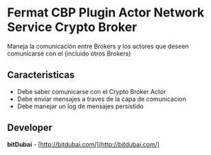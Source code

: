 # Fermat CBP Plugin Actor Network Service Crypto Broker

Maneja la comunicación entre Brokers y los actores que deseen comunicarse con el (incluido otros Brokers)

## Caracteristicas
* Debe saber comunicarse con el Crypto Broker Actor
* Debe enviar mensajes a traves de la capa de comunicacion
* Debe manejar un log de mensajes persistido


## Developer

**bitDubai** - [http://bitdubai.com/](http://bitdubai.com/)
